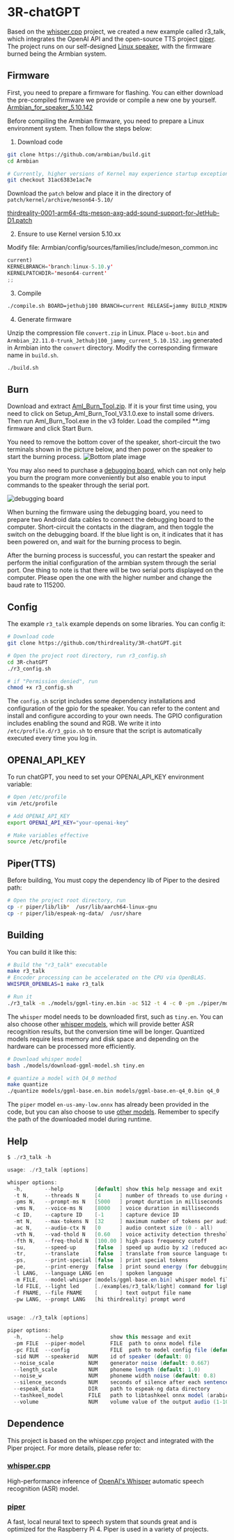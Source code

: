 # 3R-chatGPT

Based on the [whisper.cpp](https://github.com/ggerganov/whisper.cpp) project, we created a new example called r3_talk, which integrates the OpenAI API and the open-source TTS project [piper](https://github.com/rhasspy/piper). The project runs on our self-designed [Linux speaker](音箱购买链接), with the firmware burned being the Armbian system.

## Firmware

First, you need to prepare a firmware for flashing. You can either download the pre-compiled firmware we provide or compile a new one by yourself. [Armbian_for_speaker_5.10.142](https://dl.3reality.co/release/Mycroft/mycroft_for_speaker_jammy_current_5.10.142.burn.img)

Before compiling the Armbian firmware, you need to prepare a Linux environment system. Then follow the steps below:

1. Download code

```bash
git clone https://github.com/armbian/build.git
cd Armbian

# Currently, higher versions of Kernel may experience startup exceptions
git checkout 31ac6383e1ac7e
```

Download the `patch` below and place it in the directory of `patch/kernel/archive/meson64-5.10/`

[thirdreality-0001-arm64-dts-meson-axg-add-sound-support-for-JetHub-D1.patch](https://github.com/thirdreality/3R-chatGPT/releases/download/Assets/thirdreality-0001-arm64-dts-meson-axg-add-sound-support-for-JetHub-D1.patch)

2. Ensure to use Kernel version 5.10.xx

Modify file: Armbian/config/sources/families/include/meson_common.inc

```java
current)
KERNELBRANCH='branch:linux-5.10.y'
KERNELPATCHDIR='meson64-current'
;;
```

3. Compile

```bash
./compile.sh BOARD=jethubj100 BRANCH=current RELEASE=jammy BUILD_MINIMAL=no BUILD_DESKTOP=no KERNEL_ONLY=no KERNEL_CONFIGURE=no COMPRESS_OUTPUTIMAGE=sha,gpg,img
```

4. Generate firmware

Unzip the compression file `convert.zip` in Linux.
Place `u-boot.bin` and `Armbian_22.11.0-trunk_Jethubj100_jammy_current_5.10.152.img` generated in Armbian into the `convert` directory.
Modify the corresponding firmware name in `build.sh`.
```bash
./build.sh
```

## Burn

Download and extract [Aml_Burn_Tool.zip](https://github.com/thirdreality/3R-chatGPT/releases/download/Assets/Aml_Burn_Tool.zip). If it is your first time using, you need to click on Setup_Aml_Burn_Tool_V3.1.0.exe to install some drivers. Then run Aml_Burn_Tool.exe in the v3 folder. Load the compiled **.img firmware and click Start Burn.

You need to remove the bottom cover of the speaker, short-circuit the two terminals shown in the picture below, and then power on the speaker to start the burning process.
![Bottom plate image](images/bottom.jpg)

You may also need to purchase a [debugging board](购买链接), which can not only help you burn the program more conveniently but also enable you to input commands to the speaker through the serial port.

![debugging board](images/debugging_board.jpg)

When burning the firmware using the debugging board, you need to prepare two Android data cables to connect the debugging board to the computer. Short-circuit the contacts in the diagram, and then toggle the switch on the debugging board. If the blue light is on, it indicates that it has been powered on, and wait for the burning process to begin.

After the burning process is successful, you can restart the speaker and perform the initial configuration of the armbian system through the serial port. One thing to note is that there will be two serial ports displayed on the computer. Please open the one with the higher number and change the baud rate to 115200.


## Config

The example `r3_talk` example depends on some libraries. You can config it:

```bash
# Download code
git clone https://github.com/thirdreality/3R-chatGPT.git

# Open the project root directory, run r3_config.sh
cd 3R-chatGPT
./r3_config.sh

# if "Permission denied", run
chmod +x r3_config.sh
```

The `config.sh` script includes some dependency installations and configuration of the gpio for the speaker. You can refer to the content and install and configure according to your own needs. The GPIO configuration includes enabling the sound and RGB. We write it into `/etc/profile.d/r3_gpio.sh` to ensure that the script is automatically executed every time you log in.


## OPENAI_API_KEY

To run chatGPT, you need to set your OPENAI_API_KEY environment variable:

```bash
# Open /etc/profile
vim /etc/profile

# Add OPENAI_API_KEY
export OPENAI_API_KEY="your-openai-key"

# Make variables effective
source /etc/profile
```

## Piper(TTS)

Before building, You must copy the dependency lib of Piper to the desired path:

```bash
# Open the project root directory, run
cp -r piper/lib/lib*  /usr/lib/aarch64-linux-gnu
cp -r piper/lib/espeak-ng-data/  /usr/share
```


## Building

You can build it like this:

```bash
# Build the "r3_talk" executable
make r3_talk
# Encoder processing can be accelerated on the CPU via OpenBLAS.
WHISPER_OPENBLAS=1 make r3_talk

# Run it
./r3_talk -m ./models/ggml-tiny.en.bin -ac 512 -t 4 -c 0 -pm ./piper/models/en-us-amy-low.onnx 
```

The `whisper` model needs to be downloaded first, such as `tiny.en`. You can also choose other [whisper models](models), which will provide better ASR recognition results, but the conversion time will be longer. Quantized models require less memory and disk space and depending on the hardware can be processed more efficiently.

```bash
# Download whisper model
bash ./models/download-ggml-model.sh tiny.en

# quantize a model with Q4_0 method
make quantize
./quantize models/ggml-base.en.bin models/ggml-base.en-q4_0.bin q4_0
```

The `piper` model `en-us-amy-low.onnx` has already been provided in the code, but you can also choose to use [other models](https://github.com/rhasspy/piper/releases/tag/v0.0.2). Remember to specify the path of the downloaded model during runtime.

## Help

```java
$ ./r3_talk -h

usage: ./r3_talk [options]

whisper options:
  -h,       --help          [default] show this help message and exit
  -t N,     --threads N     [4      ] number of threads to use during computation
  -pms N,   --prompt-ms N   [5000   ] prompt duration in milliseconds
  -vms N,   --voice-ms N    [8000   ] voice duration in milliseconds
  -c ID,    --capture ID    [-1     ] capture device ID
  -mt N,    --max-tokens N  [32     ] maximum number of tokens per audio chunk
  -ac N,    --audio-ctx N   [0      ] audio context size (0 - all)
  -vth N,   --vad-thold N   [0.60   ] voice activity detection threshold
  -fth N,   --freq-thold N  [100.00 ] high-pass frequency cutoff
  -su,      --speed-up      [false  ] speed up audio by x2 (reduced accuracy)
  -tr,      --translate     [false  ] translate from source language to english
  -ps,      --print-special [false  ] print special tokens
  -pe,      --print-energy  [false  ] print sound energy (for debugging)
  -l LANG,  --language LANG [en     ] spoken language
  -m FILE,  --model-whisper [models/ggml-base.en.bin] whisper model file
  -ld FILE, --light led     [./examples/r3_talk/light] command for light
  -f FNAME, --file FNAME    [       ] text output file name
  -pw LANG, --prompt LANG   [hi thirdreality] prompt word


usage: ./r3_talk [options]

piper options:
  -h,       --help               show this message and exit
  -pm FILE  --piper-model        FILE  path to onnx model file
  -pc FILE  --config             FILE  path to model config file (default: model path + .json)
  -sid NUM  --speakerid   NUM    id of speaker (default: 0)
  --noise_scale           NUM    generator noise (default: 0.667)
  --length_scale          NUM    phoneme length (default: 1.0)
  --noise_w               NUM    phoneme width noise (default: 0.8)
  --silence_seconds       NUM    seconds of silence after each sentence (default: 0.2)
  --espeak_data           DIR    path to espeak-ng data directory
  --tashkeel_model        FILE   path to libtashkeel onnx model (arabic)
  --volume                NUM    volume value of the output audio (1-100)

```

## Dependence

This project is based on the whisper.cpp project and integrated with the Piper project. For more details, please refer to:

### [whisper.cpp](https://github.com/ggerganov/whisper.cpp)
High-performance inference of [OpenAI's Whisper](https://github.com/openai/whisper) automatic speech recognition (ASR) model.

### [piper](https://github.com/rhasspy/piper)
A fast, local neural text to speech system that sounds great and is optimized for the Raspberry Pi 4.
Piper is used in a variety of projects.



